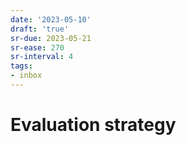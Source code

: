 ```yaml
---
date: '2023-05-10'
draft: 'true'
sr-due: 2023-05-21
sr-ease: 270
sr-interval: 4
tags:
- inbox
---
```


# Evaluation strategy